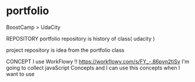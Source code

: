 # portfolio
BoostCamp > UdaCity

REPOSITORY
portfolio repository is history of class( udacity )

project repository is idea from the portfolio class

CONCEPT
I use WorkFlowy !!
https://workflowy.com/s/FY_-.86pvn2tjSy 
I'm going to collect javaScript Concepts
and I can use this concepts when I want to use
